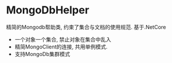 # MongoDbHelper
精简的Mongodb帮助类, 约束了集合与文档的使用规范.  基于.NetCore 

-  一个对象一个集合, 禁止对象在集合中乱入
-  精简MongoClient的连接, 共用单例模式.
-  支持MongoDb集群模式

